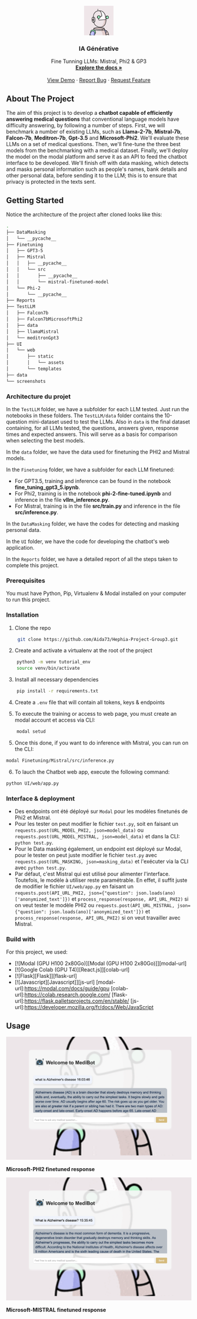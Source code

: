 

<!-- PROJECT LOGO -->
<br />
<div align="center">
  <a href="https://github.com/othneildrew/Best-README-Template">
    <img src="/screenshots/bot.gif" alt="Logo" width="80" height="80">
  </a>

  <h3 align="center">IA Générative</h3>

  <p align="center">
    Fine Tunning LLMs: Mistral, Phi2 & GP3
    <br />
    <a href="https://github.com/othneildrew/Best-README-Template"><strong>Explore the docs »</strong></a>
    <br />
    <br />
    <a href="https://github.com/othneildrew/Best-README-Template">View Demo</a>
    &middot;
    <a href="https://github.com/othneildrew/Best-README-Template/issues/new?labels=bug&template=bug-report---.md">Report Bug</a>
    &middot;
    <a href="https://github.com/othneildrew/Best-README-Template/issues/new?labels=enhancement&template=feature-request---.md">Request Feature</a>
  </p>
</div>



<!-- ABOUT THE PROJECT -->
## About The Project
The aim of this project is to develop a **chatbot capable of efficiently answering medical questions** that conventional language models have difficulty answering, by following a number of steps. First, we will benchmark a number of existing LLMs, such as **Llama-2-7b**, **Mistral-7b**, **Falcon-7b**, **Meditron-7b**, **Gpt-3.5** and **Microsoft-Phi2**. We'll evaluate these LLMs on a set of medical questions. Then, we'll fine-tune the three best models from the benchmarking with a medical dataset. Finally, we'll deploy the model on the modal platform and serve it as an API to feed the chatbot interface to be developed. We'll finish off with data masking, which detects and masks personal information such as people's names, bank details and other personal data, before sending it to the LLM; this is to ensure that privacy is protected in the texts sent.

<!-- GETTING STARTED -->
## Getting Started

Notice the architecture of the project after cloned looks like this:
```bash
.
├── DataMasking
│   └── __pycache__
├── Finetuning
│   ├── GPT3-5
│   ├── Mistral
│   │   ├── __pycache__
│   │   └── src
│   │       ├── __pycache__
│   │       └── mistral-finetuned-model
│   └── Phi-2
│       └── __pycache__
├── Reports
├── TestLLM
│   ├── Falcon7b
│   ├── Falcon7bMicrosoftPhi2
│   ├── data
│   ├── llamaMistral
│   └── meditronGpt3
├── UI
│   └── web
│       ├── static
│       │   └── assets
│       └── templates
├── data
└── screenshots
```
<!-- ![Page_Web](/screenshots/demo.gif?raw=true) -->

### Architecture du projet


In the `TestLLM` folder, we have a subfolder for each LLM tested. Just run the notebooks in these folders. The `TestLLM/data` folder contains the 10-question mini-dataset used to test the LLMs. Also in `data` is the final dataset containing, for all LLMs tested, the questions, answers given, response times and expected answers. This will serve as a basis for comparison when selecting the best models.

In the `data` folder, we have the data used for finetuning the PHI2 and Mistral models.

In the `Finetuning` folder, we have a subfolder for each LLM finetuned:

- For GPT3.5, training and inference can be found in the notebook **fine_tuning_gpt3_5.ipynb**.
- For Phi2, training is in the notebook **phi-2-fine-tuned.ipynb** and inference in the file **vllm_inference.py**.
- For Mistral, training is in the file **src/train.py** and inference in the file **src/inference.py**.

In the `DataMasking` folder, we have the codes for detecting and masking personal data.

In the `UI` folder, we have the code for developing the chatbot's web application.

In the `Reports` folder, we have a detailed report of all the steps taken to complete this project.

### Prerequisites

You must have Python, Pip, Virtualenv & Modal installed on your computer to run this project.


### Installation

1. Clone the repo
   ```sh
    git clone https://github.com/Aida73/Hephia-Project-Group3.git
   ```
2. Create and activate a virtualenv at the root of the project
```sh
    python3 -m venv tutorial_env
    source venv/bin/activate
```
3. Install all necessary dependencies 
```sh
    pip install -r requirements.txt
```
4. Create a `.env` file that will contain all tokens, keys & endpoints

5. To execute the training or access to web page, you must create an modal account et access via CLI:
```sh
    modal setud
```
5. Once this done, if you want to do inference with Mistral, you can run on the CLI:
```sh
modal Finetuning/Mistral/src/inference.py
```
6. To lauch the Chatbot web app, execute the following command:
```sh
python UI/web/app.py
```


### Interface & deployment
- Des endpoints ont été déployé sur `Modal` pour les modèles finetunés de Phi2 et Mistral. 
- Pour les tester on peut modifier le fichier `test.py`, soit en faisant un `requests.post(URL_MODEL_PHI2, json=model_data)` ou `requests.post(URL_MODEL_MISTRAL, json=model_data)` et dans la CLI: `python test.py`.
- Pour le Data masking également, un endpoint est déployé sur Modal, pour le tester on peut juste modifier le fichier `test.py` avec `requests.post(URL_MASKING, json=masking_data)` et l'exécuter via la CLI avec `python test.py`.
- Par défaut, c'est Mistral qui est utilisé pour alimenter l'interface. Toutefois, le modèle à utiliser reste paramétrable. En effet, il suffit juste de modifier le fichier `UI/web/app.py` en faisant un `requests.post(API_URL_PHI2, json={"question": json.loads(ano)['anonymized_text']})` et `process_response(response, API_URL_PHI2)` si on veut tester le modèle PHI2 ou `requests.post(API_URL_MISTRAL, json={"question": json.loads(ano)['anonymized_text']})` et `process_response(response, API_URL_PHI2)` si on veut travailler avec Mistral.

### Build with

For this project, we used:
* [![Modal (GPU H100 2x80Go)][Modal (GPU H100 2x80Go)]][modal-url]
* [![Google Colab (GPU T4)][React.js]][colab-url]
* [![Flask][Flask]][flask-url]
* [![Javascript][Javascript]][js-url]
[modal-url]:https://modal.com/docs/guide/gpu
[colab-url]:https://colab.research.google.com/
[flask-url]:https://flask.palletsprojects.com/en/stable/
[js-url]:https://developer.mozilla.org/fr/docs/Web/JavaScript

<!-- `Modal (GPU H100 2x80Go)` and `Google Colab (GPU T4)` platforms, the `python` programming language for model training, the `flask` python framework and `javascript` to develop the chatbot interface.
 -->

## Usage
![Page_Web](/screenshots/mistral.png?raw=true)

**Microsoft-PHI2 finetuned response**

![Page_Web](/screenshots/phi2.png?raw=true)

**Microsoft-MISTRAL finetuned response**
